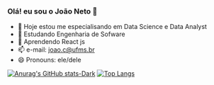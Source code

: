 ### Olá! eu sou o João Neto 👋


- 🔭 Hoje estou me especialisando em Data Science e Data Analyst
- 🌱 Estudando Engenharia de Sofware 
- 💬 Aprendendo React js
- 📫 e-mail: joao.c@ufms.br
- 😄 Pronouns: ele/dele

[![Anurag's GitHub stats-Dark](https://github-readme-stats.vercel.app/api?username=joaoneto-git&show_icons=true&theme=react#react)](https://github.com/joaoneto-git/github-readme-stats#react) 
[![Top Langs](https://github-readme-stats.vercel.app/api/top-langs/?username=joaoneto-git&layout=compact)](https://github.com/joaoneto-git/github-readme-stats)

